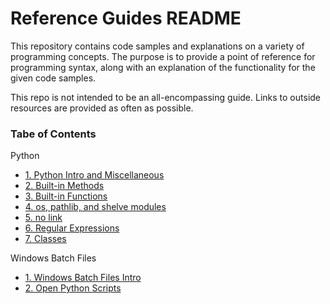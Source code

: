 # Reference Guides README

This repository contains code samples and explanations on a variety of programming concepts. The purpose is to provide a point of reference for programming syntax, along with an explanation of the functionality for the given code samples.  

This repo is not intended to be an all-encompassing guide. Links to outside resources are provided as often as possible. 

### Tabe of Contents
Python
* [1. Python Intro and Miscellaneous](https://github.com/ajoh504/Reference-Guides/blob/main/Python.md#1-python-intro--misc)
* [2. Built-in Methods](https://github.com/ajoh504/Reference-Guides/blob/main/Python.md#2-built-in-methods)
* [3. Built-in Functions](https://github.com/ajoh504/Reference-Guides/blob/main/Python.md#3-built-in-functions)
* [4. os, pathlib, and shelve modules](https://github.com/ajoh504/Reference-Guides/blob/main/Python.md#4-os-pathlib-and-shelve-modules)
* [5. no link]()
* [6. Regular Expressions](https://github.com/ajoh504/Reference-Guides/blob/main/Python.md#6-import-re--regex)
* [7. Classes](https://github.com/ajoh504/Reference-Guides/blob/main/Python.md#7-classes)

Windows Batch Files
* [1. Windows Batch Files Intro](https://github.com/ajoh504/Reference-Guides/blob/main/Windows-Batch-Files.md#1-intro-to-windows-batch-files)
* [2. Open Python Scripts](https://github.com/ajoh504/Reference-Guides/blob/main/Windows-Batch-Files.md#2-open-a-python-script-in-cmdexe)
 
